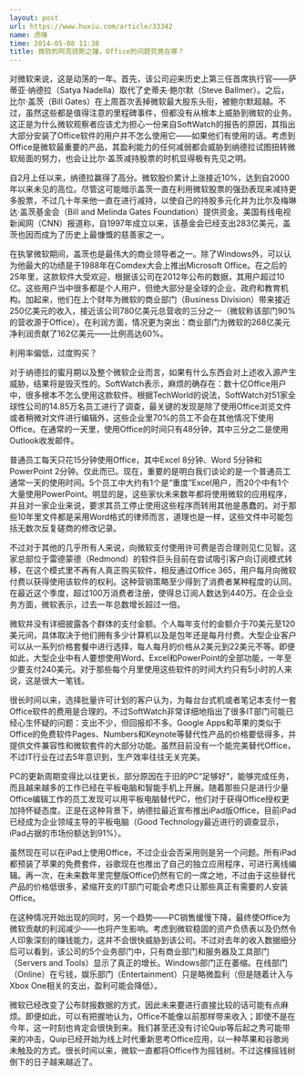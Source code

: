 ```yaml
---
layout: post
url: https://www.huxiu.com/article/33342
name: 虎嗅
time: 2014-05-08 11:38
title: 微软的阿克琉斯之踵，Office的问题究竟在哪？
---
```

对微软来说，这是动荡的一年。首先，该公司迎来历史上第三任首席执行官——萨蒂亚·纳德拉（Satya Nadella）取代了史蒂夫·鲍尔默（Steve Ballmer）。之后，比尔·盖茨（Bill Gates）在上周首次丢掉微软最大股东头衔，被鲍尔默超越。不过，虽然这些都是值得注意的里程碑事件，但都没有从根本上威胁到微软的业务。这正是为什么微软观察者应该尤为担心一份来自SoftWatch的报告的原因，其指出大部分安装了Office软件的用户并不怎么使用它——如果他们有使用的话。考虑到Office是微软最重要的产品，其盈利能力的任何减弱都会威胁到纳德拉试图扭转微软局面的努力，也会让比尔·盖茨减持股票的时机显得极有先见之明。

自2月上任以来，纳德拉赢得了高分。微软股价累计上涨接近10%，达到自2000年以来未见的高位。尽管这可能暗示盖茨一直在利用微软股票的强劲表现来减持更多股票，不过几十年来他一直在进行减持，以使自己的持股多元化并为比尔及梅琳达·盖茨基金会（Bill and Melinda Gates Foundation）提供资金。美国有线电视新闻网（CNN）报道称，自1997年成立以来，该基金会已经支出283亿美元，盖茨也因而成为了历史上最慷慨的慈善家之一。

在执掌微软期间，盖茨也是最伟大的商业领导者之一。除了Windows外，可以认为他最大的功绩是于1988年在Comdex大会上推出Microsoft Office。在之后的25年里，这款软件大受欢迎，根据该公司在2012年公布的数据，其用户超过10亿。这些用户当中很多都是个人用户，但绝大部分是全球的企业、政府和教育机构。加起来，他们在上个财年为微软的商业部门（Business Division）带来接近250亿美元的收入，接近该公司780亿美元总营收的三分之一（微软称该部门90%的营收源于Office）。在利润方面，情况更为突出：商业部门为微软的268亿美元净利润贡献了162亿美元——比例高达60%。

利用率偏低，过度购买？

对于纳德拉的蜜月期以及整个微软企业而言，如果有什么东西会对上述收入源产生威胁，结果将是毁灭性的。SoftWatch表示，麻烦的确存在：数十亿Office用户中，很多根本不怎么使用这款软件。根据TechWorld的说法，SoftWatch对51家全球性公司的14.85万名员工进行了调查，最关键的发现是除了使用Office浏览文件或者稍微对文件进行编辑外，这些企业里70%的员工不会在其他情况下使用Office。在通常的一天里，使用Office的时间只有48分钟，其中三分之二是使用Outlook收发邮件。

普通员工每天只花15分钟使用Office，其中Excel 8分钟、Word 5分钟和PowerPoint 2分钟。仅此而已。现在，重要的是明白我们谈论的是一个普通员工通常一天的使用时间。5个员工中大约有1个是“重度”Excel用户，而20个中有1个大量使用PowerPoint。明显的是，这些家伙未来数年都将使用微软的应用程序，并且对一家企业来说，要求其员工停止使用这些程序而转用其他是愚蠢的。对于那些10年里文件都是采用Word格式的律师而言，道理也是一样，这些文件中可能包括无数次反复磋商的修改记录。

不过对于其他的几乎所有人来说，向微软支付使用许可费是否合理则见仁见智。这家总部位于雷德蒙德（Redmond）的软件巨头目前在尝试吸引客户向订阅模式转移，在这个模式里不再有人真正购买软件，相反通过Office 365，用户每月向微软付费以获得使用该软件的权利。这种营销策略至少得到了消费者某种程度的认同。在最近这个季度，超过100万消费者注册，使得总订阅人数达到440万。在企业业务方面，微软表示，过去一年总数增长超过一倍。

微软并没有详细披露各个群体的支付金额。个人每年支付的金额介于70美元至120美元间，具体取决于他们拥有多少计算机以及是包年还是每月付费。大型企业客户可以从一系列价格套餐中进行选择，每人每月的价格从2美元到22美元不等。即便如此，大型企业中有人要想使用Word、Excel和PowerPoint的全部功能，一年至少要支付240美元。对于那些每个月里使用这些软件的时间大约只有5小时的人来说，这是很大一笔钱。

很长时间以来，选择批量许可计划的客户认为，为每台台式机或者笔记本支付一套Office软件的费用是合理的。不过SoftWatch非常详细地指出了很多IT部门可能已经心生怀疑的问题：支出不少，但回报却不多。Google Apps和苹果的类似于Office的免费软件Pages、Numbers和Keynote等替代性产品的价格要低得多，并提供文件兼容性和微软套件的大部分功能。虽然目前没有一个能完美替代Office，不过IT行业在过去5年意识到，生产效率往往无关完美。

PC的更新周期变得比以往更长，部分原因在于旧的PC“足够好”，能够完成任务，而且越来越多的工作已经在平板电脑和智能手机上开展。随着那些只是进行少量Office编辑工作的员工发现可以用平板电脑替代PC，他们对于获得Office授权更加持怀疑态度。正是在这种背景下，纳德拉最近宣布推出iPad版Office，目前iPad已经成为企业领域主导的平板电脑（Good Technology最近进行的调查显示，iPad占据的市场份额达到91%）。

虽然现在可以在iPad上使用Office，不过企业会否采用则是另一个问题。所有iPad都预装了苹果的免费套件，谷歌现在也推出了自己的独立应用程序，可进行离线编辑。再一次，在未来数年里完整版Office仍然有它的一席之地，不过由于这些替代产品的价格低很多，紧缩开支的IT部门可能会考虑只让那些真正有需要的人安装Office。

在这种情况开始出现的同时，另一个趋势——PC销售缓慢下降，最终使Office为微软贡献的利润减少——也将产生影响。考虑到微软稳固的资产负债表以及仍然令人印象深刻的赚钱能力，这并不会很快威胁到该公司。不过对去年的收入数据细分后可以看到，该公司的5个业务部门中，只有商业部门和服务器及工具部门（Servers and Tools）显示了真正的增长。Windows部门正在萎缩。在线部门（Online）在亏钱，娱乐部门（Entertainment）只是略微盈利（但是随着计入与Xbox One相关的支出，盈利可能会降低）。

微软已经改变了公布财报数据的方式，因此未来要进行直接比较的话可能有点麻烦。即便如此，可以有把握地认为，Office不能像以前那样带来收入；即使不是在今年，这一时刻也肯定会很快到来。我们甚至还没有讨论Quip等后起之秀可能带来的冲击，Quip已经开始为线上时代重新思考Office应用，以一种苹果和谷歌尚未触及的方式。很长时间以来，微软一直都将Office作为摇钱树。不过这棵摇钱树倒下的日子越来越近了。

